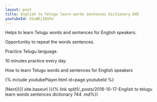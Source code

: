 ```yaml
---
layout: post
title: English to Telugu learn words sentences dictionary 845 
youtubeId: O1uWEj1Q1Fw
---
```

 
 
Helps to learn Telugu words and sentences for English speakers.

Opportunitiy to repeat the words sentences. 

Practice Telugu language. 
 
10 minutes practice every day. 
 
How to learn Telugu words and sentences for English speakers 
 
{% include youtubePlayer.html id=page.youtubeId %}
 
 
[Next]({{ site.baseurl }}{% link  split1/_posts/2016-10-17-English to telugu learn words sentences dictionary 744 .md%})
 
